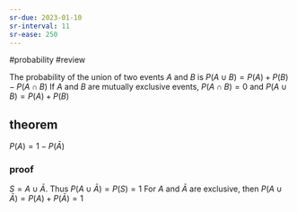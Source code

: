 ```yaml
---
sr-due: 2023-01-10
sr-interval: 11
sr-ease: 250
---
```


#probability #review 

The probability of the union of two events $A$ and $B$ is
$P(A \cup B) = P(A) + P(B) - P(A \cap B)$
If $A$ and $B$ are mutually exclusive events, $P(A \cap B) = 0$ and
$P(A \cup B) = P(A) + P(B)$

## theorem

$P(A) = 1 - P(\bar{A})$

### proof

$S = A \cup \bar{A}$. Thus $P( A \cup \bar{A}) = P(S) = 1$
For $A$ and $\bar{A}$ are exclusive, then $P(A \cup \bar{A}) = P(A) + P(\bar{A}) = 1$
